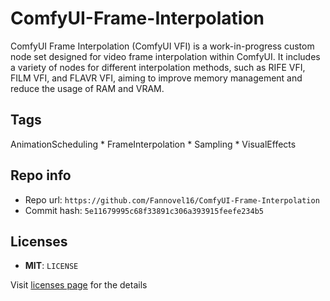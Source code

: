 # ComfyUI-Frame-Interpolation
ComfyUI Frame Interpolation (ComfyUI VFI) is a work-in-progress custom node set designed for video frame interpolation within ComfyUI. It includes a variety of nodes for different interpolation methods, such as RIFE VFI, FILM VFI, and FLAVR VFI, aiming to improve memory management and reduce the usage of RAM and VRAM.

## Tags
AnimationScheduling * FrameInterpolation * Sampling * VisualEffects

## Repo info
- Repo url: `https://github.com/Fannovel16/ComfyUI-Frame-Interpolation`
- Commit hash: `5e11679995c68f33891c306a393915feefe234b5`

## Licenses
- **MIT**: `LICENSE`

Visit [licenses page](licenses.md) for the details
